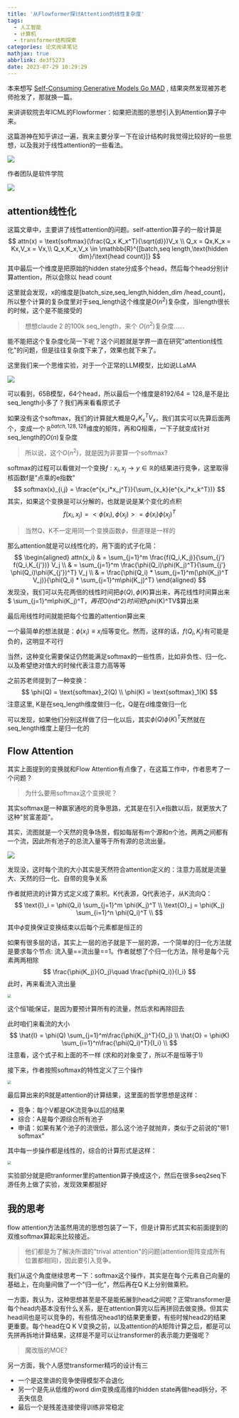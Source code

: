 ```yaml
---
title: '从Flowformer探讨Attention的线性复杂度'
tags:
  - 人工智能
  - 计算机
  - transformer结构探索
categories: 论文阅读笔记
mathjax: true
abbrlink: de3f5273
date: 2023-07-29 10:29:29
---
```


本来想写 [Self-Consuming Generative Models Go MAD](https://spaces.ac.cn/archives/9687) , 结果突然发现被苏老师抢发了，那就换一篇。

来讲讲软院去年ICML的Flowformer：如果把流图的思想引入到Attention算子中来。

这篇游神在知乎讲过一遍，我来主要分享一下在设计结构时我觉得比较好的一些思想，以及我对于线性attention的一些看法。

<img src="../../files/images/flowformer/intro.png">

<!-- more -->

作者团队是软件学院

<img src="../../files/images/flowformer/authors.png">



## attention线性化

这篇文章中，主要讲了线性attention的问题。self-attention算子的一般计算是
$$
attn(x) = \text{softmax}(\frac{Q_x K_x^T}{\sqrt{d}})V_x \\
Q_x = Qx,K_x = Kx,V_x = Vx,\\
Q_x,K_x,V_x \in \mathbb{R}^{[batch,seq length,\text{hidden dim}/\text{head count}]}
$$
其中最后一个维度是把原始的hidden state分成多个head，然后每个head分别计算attention，所以会除以 head count

这里就会发现，x的维度是[batch_size,seq_length,hidden_dim /head_count]，所以整个计算的复杂度里对于seq_length这个维度是$O(n^2)$复杂度，当length很长的时候，这个是不能接受的

> 想想claude 2 的100k seq_length，来个 $O(n^2)$复杂度……

能不能把这个复杂度化简一下呢？这个问题就是学界一直在研究"attention线性化"的问题，但是往往复杂度下来了，效果也就下来了。

这里我们来一个思维实验，对于一个正常的LLM模型，比如说LLaMA

<img src="../files/images/flowformer/llama_shape.png">

可以看到，65B模型，64个head，所以最后一个维度是$8192/64=128$,是不是比seq_length小多了？我们再来看看原式子

如果没有这个softmax，我们的计算就大概是$Q_x K_x^T V_x$，我们其实可以先算后面两个，变成一个 $\mathbb{R}^{batch,128,128}$维度的矩阵，再和Q相乘，一下子就变成针对seq_length的$O(n)$复杂度

> 所以说，这个$O(n^2)$，就是因为非要算一个softmax?

softmax的过程可以看做对一个变换$f: x_i, x_j \to y\in\mathbb{R}$的结果进行竞争，这里取得核函数f是"点乘的e指数"
$$
softmax(x)_{i,j} = \frac{e^{x_i*x_j^T}}{\sum_{x_k}(e^{x_i*x_k^T})}
$$
其实，如果这个变换是可以分解的，也就是说是某个变化的点积
$$
f(x_i,x_j) = <\phi(x_i),\phi(x_j)> = \phi(x_i)\phi(x_j)^T
$$

> 当然Q、K不一定用同一个变换函数$\phi$，但道理是一样的

那么attention就是可以线性化的，用下面的式子化简：
$$
\begin{aligned}
attn(x_i) & = \sum_{j=1}^m \frac{f(Q_i,K_j)}{\sum_{j'} f(Q_i,K_{j'})} V_j \\
 & = \sum_{j=1}^m \frac{\phi(Q_i)\phi(K_j)^T}{\sum_{j'} \phi(Q_i)\phi(K_{j'})^T} V_j \\
 & = \frac{\phi(Q_i) * \sum_{j=1}^m(\phi(K_j)^T V_j)}{\phi(Q_i) * \sum_{j=1}^m\phi(K_j)^T}
\end{aligned}
$$
发现没，我们可以先花两倍的线性时间把$\phi(Q),\phi(K)$算出来，再花线性时间算出来$ \sum_{j=1}^m\phi(K_j)^T$，再花$O(nd^2)$时间把$\phi(K)^TV$算出来

最后用线性时间就能把每个位置的attention算出来

一个最简单的想法就是：$\phi(x_i) \equiv x_i$恒等变化。然而，这样的话，$f(Q_i,K_j)$有可能是负的，这明显不可行

当然，这种变化需要保证仍然能满足softmax的一些性质，比如非负性、归一化、以及希望绝对值大的时候代表注意力高等等

之前苏老师提到了一种变换：
$$
\phi(Q) = \text{softmax}_2(Q) \\
\phi(K) = \text{softmax}_1(K)
$$
注意这里, K是在seq_length维度做归一化，Q是在d维度做归一化

可以发现，如果他们分别这样做了归一化以后，其实$\phi(Q)\phi(K)^T$天然就在seq_length维度上是归一化的



## Flow Attention

其实上面提到的变换就和Flow Attention有点像了，在这篇工作中，作者思考了一个问题？

> 为什么要用softmax这个变换呢？

其实softmax是一种赢家通吃的竞争思路，尤其是在引入e指数以后，就更放大了这种"贫富差距"。

其实，流图就是一个天然的竞争场景，假如每层有m个源和n个池，两两之间都有一个流，因此所有池子的总流入量等于所有源的总流出量。

<img src="../../files/images/flowformer/method.png">

发现没，这时每个流的大小其实是天然符合attention定义的：注意力高就是流量大、天然的归一化、自带的竞争关系

作者就把流的计算方式定义成了乘积。K代表源，Q代表池子，从K流向Q：
$$
\text{I}_i = \phi(Q_i) \sum_{j=1}^m \phi(K_j)^T \\
\text{O}_j = \phi(K_j) \sum_{i=1}^n \phi(Q_i)^T \\
$$


其中$\phi$变换保证变换结束以后每个元素都是恒正的

如果有很多层的话，其实上一层的池子就是下一层的源，一个简单的归一化方法就是要求每个节点: 流入量\=\=流出量\=\=1。作者就想了个归一化方法，除号是每个元素两两相除
$$
\frac{\phi(K_j)}{O_j}\quad \frac{\phi(Q_i)}{I_i}
$$
此时，再来看流入流出量

<img src="../../files/images/flowformer/algo.png" style="zoom:50%;" >

这个恒1能保证，是因为要预计算所有的流量，然后求和再除回去

此时咱们来看流的大小
$$
\hat{I} = \phi(Q) \sum_{j=1}^m\frac{\phi(K_j)^T}{O_j} \\
\hat{O} = \phi(K) \sum_{i=1}^n\frac{\phi(Q_i)^T}{I_i} \\
$$
注意看，这个式子和上面的不一样 (求和的对象变了，所以不是恒等于1)

接下来，作者按照softmax的特性定义了三个操作

<img src="../../files/images/flowformer/operation.png" style="zoom:50%;" >

最后算出来的R就是attention的计算结果，这里面的哲学思想是这样：

- 竞争：每个V都是QK流竞争以后的结果
- 综合：A是每个源综合所有池子
- 申请：如果有某个池子的流很低，那么这个池子就抛弃，类似于之前说的"带1 softmax"

其中每一步操作都是线性的，综合的计算形式是这样：

<img src="../../files/images/flowformer/total_algo.png" style="zoom:50%;" >

实验部分就是把tranformer里的attention算子换成这个，然后在很多seq2seq下游任务上做了实验，发现效果都挺好



## 我的思考

flow attention方法虽然用流的思想包装了一下，但是计算形式其实和前面提到的双维softmax算起来比较接近。

>  他们都是为了解决所谓的"trival attention"的问题(attention矩阵变成所有位置都相同)，因此要引入竞争。

我们从这个角度继续思考一下：softmax这个操作，其实是在每个元素自己向量的基础上，在向量间做了一个"归一化"，然后再在Q K上分别做乘积。

一方面，我认为，这种思想甚至是不是能拓展到head之间呢？正常transformer是每个head内基本没有什么关系，是在attention算完以后再拼回去做变换。但其实head间也是可以竞争的，有些情况head1的结果更重要，有些时候head2的结果更重要。每个head在Q K V变换之前，以及attention的A矩阵计算之后，都是可以先拼再拆地计算结果，这样是不是可以让transformer的表示能力更强呢？

> 魔改版的MOE?

另一方面，我个人感觉transformer精巧的设计有三

- 一个是这里讲的竞争使得模型不会退化
- 另一个是先从低维的word dim变换成高维的hidden state再做head拆分，不丢失信息
- 最后一个是残差连接使得训练非常稳定

